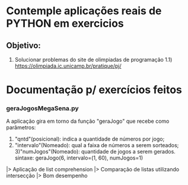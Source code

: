 # Contemple aplicações reais de PYTHON em exercicios 


## Objetivo:
  1) Solucionar problemas do site de olimpiadas de programação
    1.1) https://olimpiada.ic.unicamp.br/pratique/pj/

# Documentação p/ exercícios feitos

### geraJogosMegaSena.py
A aplicação gira em torno da função "geraJogo" que recebe como parâmetros:
1) "qntd"(posicional): indica a quantidade de números por jogo; 
2) "intervalo"(Nomeado): qual a faixa de números a serem sorteados; 
3)"numJogos"(Nomeado): quantidade de jogos a serem gerados.
sintaxe: geraJogo(6, intervalo=(1, 60), numJogos=1)

  |> Aplicação de list comprehension
  |> Comparação de listas utilizando intersecção
  |> Bom desempenho
